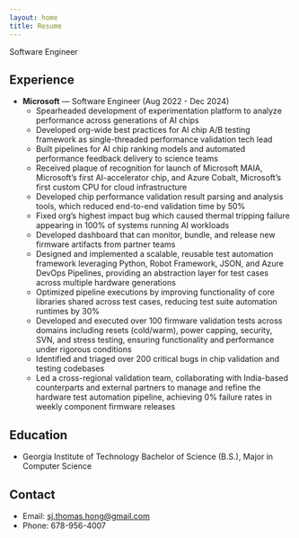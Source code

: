 ```yaml
---
layout: home
title: Resume
---
```


Software Engineer

## Experience
- **Microsoft** — Software Engineer (Aug 2022 - Dec 2024)  
  - Spearheaded development of experimentation platform to analyze performance across generations of AI chips
  - Developed org-wide best practices for AI chip A/B testing framework as single-threaded performance validation tech lead
  - Built pipelines for AI chip ranking models and automated performance feedback delivery to science teams
  - Received plaque of recognition for launch of Microsoft MAIA, Microsoft’s first AI-accelerator chip, and Azure Cobalt, Microsoft’s first custom CPU for cloud infrastructure
  - Developed chip performance validation result parsing and analysis tools, which reduced end-to-end validation time by 50%
  - Fixed org’s highest impact bug which caused thermal tripping failure appearing in 100% of systems running AI workloads
  - Developed dashboard that can monitor, bundle, and release new firmware artifacts from partner teams
  - Designed and implemented a scalable, reusable test automation framework leveraging Python, Robot Framework, JSON, and Azure DevOps Pipelines, providing an abstraction layer for test cases across multiple hardware generations
  - Optimized pipeline executions by improving functionality of core libraries shared across test cases, reducing test suite automation runtimes by 30%
  - Developed and executed over 100 firmware validation tests across domains including resets (cold/warm), power capping, security, SVN, and stress testing, ensuring functionality and performance under rigorous conditions
  - Identified and triaged over 200 critical bugs in chip validation and testing codebases
  - Led a cross-regional validation team, collaborating with India-based counterparts and external partners to manage and refine the hardware test automation pipeline, achieving 0% failure rates in weekly component firmware releases

## Education
- Georgia Institute of Technology
Bachelor of Science (B.S.), Major in Computer Science

## Contact
- Email: sj.thomas.hong@gmail.com
- Phone: 678-956-4007